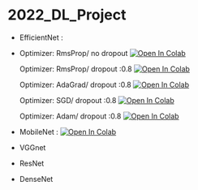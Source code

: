 # 2022_DL_Project

- EfficientNet : 
- 
  Optimizer: RmsProp/ no dropout [![Open In Colab](https://colab.research.google.com/assets/colab-badge.svg)](https://colab.research.google.com/drive/1MOPueNIVVNaJ-4tSxFwoSORmYs3X13jI?usp=sharing)
  
  Optimizer: RmsProp/ dropout :0.8 [![Open In Colab](https://colab.research.google.com/assets/colab-badge.svg)](https://colab.research.google.com/drive/1_cBRvaKXRUp5P-7xr93iXZspBGtFsT48?usp=sharing)
  
  Optimizer: AdaGrad/ dropout :0.8 [![Open In Colab](https://colab.research.google.com/assets/colab-badge.svg)](https://colab.research.google.com/drive/1mhjd8e5JsnldRVF4rLIafVDmwkoa_htd?usp=sharing)
  
  Optimizer: SGD/ dropout :0.8 [![Open In Colab](https://colab.research.google.com/assets/colab-badge.svg)](https://colab.research.google.com/drive/1Get7Q-361X1FvYPQk10OQMtv9gp23VY6?usp=sharing)
  
  Optimizer: Adam/ dropout :0.8 [![Open In Colab](https://colab.research.google.com/assets/colab-badge.svg)](https://colab.research.google.com/drive/1ssyLQdu5upuX7WfU6Af8ar-ewn0OgicI?usp=sharing)


- MobileNet : [![Open In Colab](https://colab.research.google.com/assets/colab-badge.svg)](https://colab.research.google.com/drive/1EuycoCVVuNml-dboF0H7i-QgixPOtEuQ?usp=sharing)

- VGGnet

- ResNet

- DenseNet
